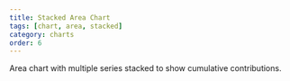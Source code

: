 ```yaml
---
title: Stacked Area Chart
tags: [chart, area, stacked]
category: charts
order: 6
---
```

Area chart with multiple series stacked to show cumulative contributions.
